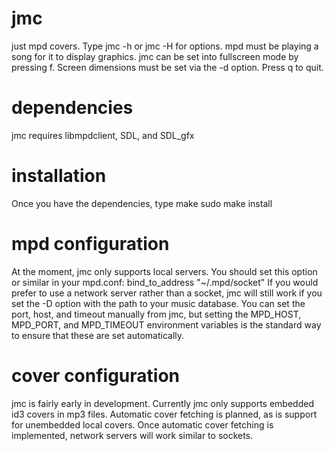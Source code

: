 jmc
===

just mpd covers. Type jmc -h or jmc -H for options. mpd must be playing a song
for it to display graphics. jmc can be set into fullscreen mode by pressing f.
Screen dimensions must be set via the -d option. Press q to quit.

dependencies
===
jmc requires libmpdclient, SDL, and SDL\_gfx

installation
===
Once you have the dependencies, type
make
sudo make install

mpd configuration
===
At the moment, jmc only supports local servers. You should set this option or
similar in your mpd.conf:
bind\_to\_address		"~/.mpd/socket"
If you would prefer to use a network server rather than a socket, jmc will
still work if you set the -D option with the path to your music database.
You can set the port, host, and timeout manually from jmc, but setting the
MPD\_HOST, MPD\_PORT, and MPD\_TIMEOUT environment variables is the standard way
to ensure that these are set automatically.

cover configuration
===
jmc is fairly early in development. Currently jmc only supports embedded id3
covers in mp3 files. Automatic cover fetching is planned, as is support for
unembedded local covers. Once automatic cover fetching is implemented, network
servers will work similar to sockets.

